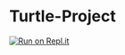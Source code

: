 # Turtle-Project
[![Run on Repl.it](https://repl.it/badge/github/LL17252/Turtle-Project)](https://repl.it/github/LL17252/Turtle-Project)